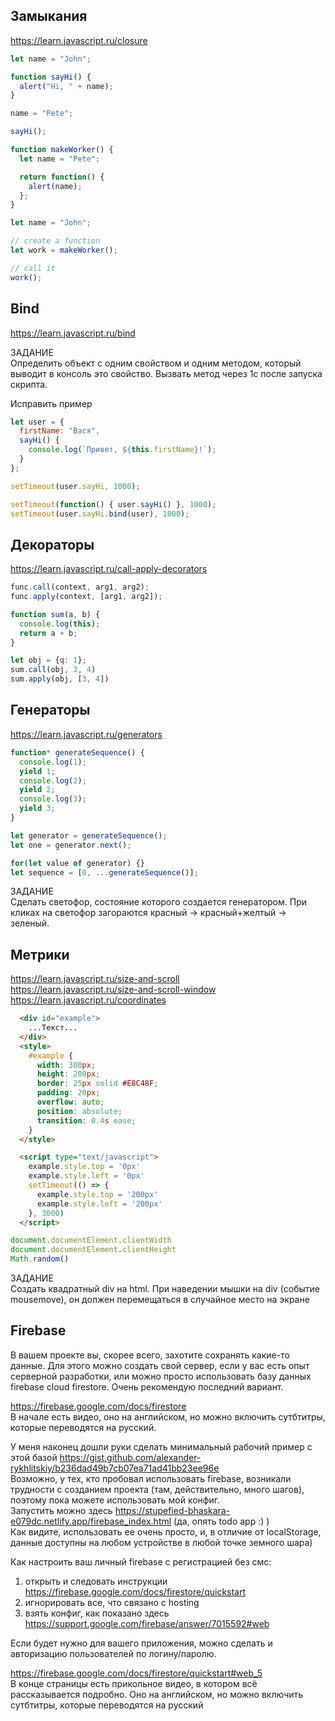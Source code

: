 ## Замыкания
https://learn.javascript.ru/closure

```js
let name = "John";

function sayHi() {
  alert("Hi, " + name);
}

name = "Pete";

sayHi();
```

```js
function makeWorker() {
  let name = "Pete";

  return function() {
    alert(name);
  };
}

let name = "John";

// create a function
let work = makeWorker();

// call it
work();
```

## Bind
https://learn.javascript.ru/bind

ЗАДАНИЕ \
Определить объект с одним свойством и одним методом, который выводит в консоль это свойство. Вызвать метод через 1с после запуска скрипта.

Исправить пример
```js
let user = {
  firstName: "Вася",
  sayHi() {
    console.log(`Привет, ${this.firstName}!`);
  }
};

setTimeout(user.sayHi, 1000);
```

```js
setTimeout(function() { user.sayHi() }, 1000);
setTimeout(user.sayHi.bind(user), 1000);
```

## Декораторы
https://learn.javascript.ru/call-apply-decorators
```js
func.call(context, arg1, arg2);
func.apply(context, [arg1, arg2]);

function sum(a, b) {
  console.log(this);
  return a + b;
}

let obj = {q: 1};
sum.call(obj, 3, 4)
sum.apply(obj, [3, 4])
```

## Генераторы
https://learn.javascript.ru/generators

```js
function* generateSequence() {
  console.log(1);
  yield 1;
  console.log(2);
  yield 2;
  console.log(3);
  yield 3;
}

let generator = generateSequence();
let one = generator.next();

for(let value of generator) {}
let sequence = [0, ...generateSequence()];
```

ЗАДАНИЕ \
Сделать светофор, состояние которого создается генератором. При кликах на светофор загораются красный -> красный+желтый -> зеленый.

## Метрики
https://learn.javascript.ru/size-and-scroll \
https://learn.javascript.ru/size-and-scroll-window \
https://learn.javascript.ru/coordinates

```html
  <div id="example">
    ...Текст...
  </div>
  <style>
    #example {
      width: 300px;
      height: 200px;
      border: 25px solid #E8C48F;
      padding: 20px;
      overflow: auto;
      position: absolute;
      transition: 0.4s ease;
    }
  </style>

  <script type="text/javascript">
    example.style.top = '0px'
    example.style.left = '0px'
    setTimeout(() => {
      example.style.top = '200px'
      example.style.left = '200px'
    }, 3000)
  </script>
```

```js
document.documentElement.clientWidth
document.documentElement.clientHeight
Math.random()
```

ЗАДАНИЕ \
Создать квадратный div на html. При наведении мышки на div (событие mousemove), он должен перемещаться в случайное место на экране

## Firebase

В вашем проекте вы, скорее всего, захотите сохранять какие-то данные. Для этого можно создать свой сервер, если у вас есть опыт серверной разработки, или можно просто использовать базу данных firebase cloud firestore. Очень рекомендую последний вариант.

https://firebase.google.com/docs/firestore \
В начале есть видео, оно на английском, но можно включить сутбтитры, которые переводятся на русский.

У меня наконец дошли руки сделать минимальный рабочий пример с этой базой https://gist.github.com/alexander-rykhlitskiy/b236dad49b7cb07ea71ad41bb23ee96e \
Возможно, у тех, кто пробовал использовать firebase, возникали трудности с созданием проекта (там, действительно, много шагов), поэтому пока можете использовать мой конфиг. \
Запустить можно здесь https://stupefied-bhaskara-e079dc.netlify.app/firebase_index.html (да, опять todo app :) ) \
Как видите, использовать ее очень просто, и, в отличие от localStorage, данные доступны на любом устройстве в любой точке земного шара)

Как настроить ваш личный firebase с регистрацией без смс:
1) открыть и следовать инструкции https://firebase.google.com/docs/firestore/quickstart
2) игнорировать все, что связано с hosting
3) взять конфиг, как показано здесь https://support.google.com/firebase/answer/7015592#web

Если будет нужно для вашего приложения, можно сделать и авторизацию пользователей по логину/паролю.

https://firebase.google.com/docs/firestore/quickstart#web_5 \
В конце страницы есть прикольное видео, в котором всё рассказывается подробно. Оно на английском, но можно включить сутбтитры, которые переводятся на русский
